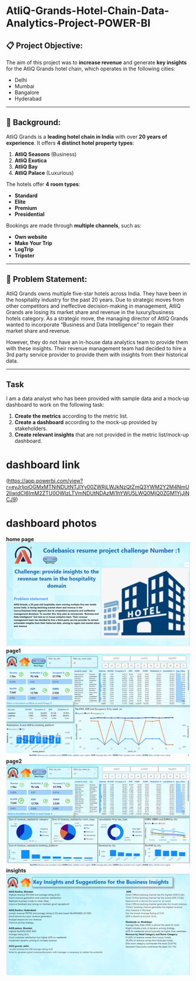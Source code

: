 # AtliQ-Grands-Hotel-Chain-Data-Analytics-Project-POWER-BI

## 📋 Project Objective:
The aim of this project was to **increase revenue** and generate **key insights** for the AtliQ Grands hotel chain, which operates in the following cities:
- Delhi  
- Mumbai  
- Bangalore  
- Hyderabad  

---

## 🏨 Background:
AtliQ Grands is a **leading hotel chain in India** with over **20 years of experience**. It offers **4 distinct hotel property types**:
1. **AtliQ Seasons** (Business)  
2. **AtliQ Exotica**  
3. **AtliQ Bay**  
4. **AtliQ Palace** (Luxurious)  

The hotels offer **4 room types**:
- **Standard**  
- **Elite**  
- **Premium**  
- **Presidential**  

Bookings are made through **multiple channels**, such as:
- **Own website**  
- **Make Your Trip**  
- **LogTrip**  
- **Tripster**  

---

## 🚩 Problem Statement:

AtliQ Grands owns multiple five-star hotels across India. They have been in the hospitality industry for the past 20 years. Due to strategic moves from other competitors and ineffective decision-making in management, AtliQ Grands are losing its market share and revenue in the luxury/business hotels category. As a strategic move, the managing director of AtliQ Grands wanted to incorporate “Business and Data Intelligence” to regain their market share and revenue. 

However, they do not have an in-house data analytics team to provide them with these insights. Their revenue management team had decided to hire a 3rd party service provider to provide them with insights from their historical data.

---

## Task

I am a data analyst who has been provided with sample data and a mock-up dashboard to work on the following task:

1. **Create the metrics** according to the metric list.
2. **Create a dashboard** according to the mock-up provided by stakeholders.
3. **Create relevant insights** that are not provided in the metric list/mock-up dashboard.
# dashboard link
   (https://app.powerbi.com/view?r=eyJrIjoiOGMxMTNjNDUtNTJlYy00ZWRjLWJkNzQtZmQ3YWM2Y2M4NmU2IiwidCI6ImM2ZTU0OWIzLTVmNDUtNDAzMi1hYWU5LWQ0MjQ0ZGM1YjJjNCJ9)
   
# dashboard photos 
**home page**![alt text](https://github.com/Nitin-Malik27/AtliQ-Grands-Hotel-Chain---Data-Analytics-Project-POWER-BI/blob/main/dashboard%20photos/home%20page.png)
**page1**![alt text](https://github.com/Nitin-Malik27/AtliQ-Grands-Hotel-Chain---Data-Analytics-Project-POWER-BI/blob/main/dashboard%20photos/page%201.png)
**page2**![alt text](https://github.com/Nitin-Malik27/AtliQ-Grands-Hotel-Chain---Data-Analytics-Project-POWER-BI/blob/main/dashboard%20photos/page%202.png)
**insights**![alt text](https://github.com/Nitin-Malik27/AtliQ-Grands-Hotel-Chain---Data-Analytics-Project-POWER-BI/blob/main/dashboard%20photos/insights.png)

